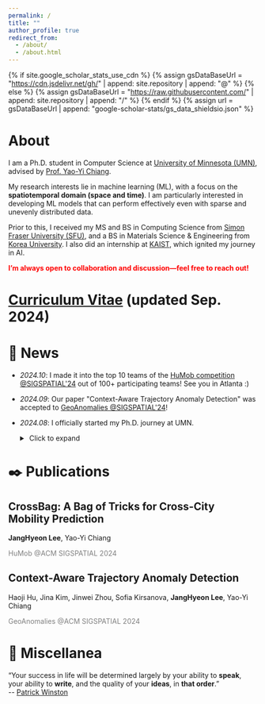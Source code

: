 ```yaml
---
permalink: /
title: ""
author_profile: true
redirect_from: 
  - /about/
  - /about.html
---
```


{% if site.google_scholar_stats_use_cdn %}
{% assign gsDataBaseUrl = "https://cdn.jsdelivr.net/gh/" | append: site.repository | append: "@" %}
{% else %}
{% assign gsDataBaseUrl = "https://raw.githubusercontent.com/" | append: site.repository | append: "/" %}
{% endif %}
{% assign url = gsDataBaseUrl | append: "google-scholar-stats/gs_data_shieldsio.json" %}

<span class='anchor' id='about-me'></span>

# About 
I am a Ph.D. student in Computer Science at [University of Minnesota (UMN)](https://twin-cities.umn.edu/), advised by [Prof. Yao-Yi Chiang](https://knowledge-computing.github.io/).

My research interests lie in machine learning (ML), with a focus on the **spatiotemporal domain (space and time)**. I am particularly interested in developing ML models that can perform effectively even with sparse and unevenly distributed data.

Prior to this, I received my MS and BS in Computing Science from [Simon Fraser University (SFU)](https://www.sfu.ca/), and a BS in Materials Science & Engineering from [Korea University](https://www.korea.edu/mbshome/mbs/en/index.do). I also did an internship at [KAIST](https://www.kaist.ac.kr/en/), which ignited my journey in AI.

<span style="color:red"> **I’m always open to collaboration and discussion—feel free to reach out!** </span>

# [Curriculum Vitae](https://drive.google.com/file/d/1m_peQoGdHjLE8ZRAdHklRb6JqteGw9U6/view?usp=sharing) (updated Sep. 2024)

# 🎉 News
- *2024.10*: I made it into the top 10 teams of the [HuMob competition @SIGSPATIAL'24](https://wp.nyu.edu/humobchallenge2024/) out of 100+ participating teams! See you in Atlanta :)
- *2024.09*: Our paper "Context-Aware Trajectory Anomaly Detection" was accepted to [GeoAnomalies @SIGSPATIAL'24](https://onspatial.github.io/GeoAnomalies24/)!
- *2024.08*: I officially started my Ph.D. journey at UMN.

  <details>
    <summary>&nbsp;Click to expand</summary>
    
    <article markdown="1" class="post-content">
    - *2024.03*: I won the [SFU CS Diversity Award](https://www.sfu.ca/computing/diversity-in-computing-science/activities/cs-diversity-project-presentations-2024.html) for mitigating group identity bias in distilled language models via a dual-teacher approach, all in just one epoch!
    - *2023.12*: I completed my master's degree in CS at [SFU](https://www.sfu.ca/).
    - *2023.06*: I won the [SFU CS Innovation Prize](https://www.sfu.ca/computing/current-students/graduate-students/academic-programs/professional-master-of-science-in-computer-science/project-showcase/is-seeing-still-not-necessarily-believing-.html) for tackling data scarcity in medicine and agriculture, boosting data-hungry models with conditional diffusion-generated data!
    </article>
  </details>

# ✒️ Publications

## CrossBag: A Bag of Tricks for Cross-City Mobility Prediction

**JangHyeon Lee**, Yao-Yi Chiang

<span style="color:grey">HuMob @ACM SIGSPATIAL 2024</span>

## Context-Aware Trajectory Anomaly Detection

Haoji Hu, Jina Kim, Jinwei Zhou, Sofia Kirsanova, **JangHyeon Lee**, Yao-Yi Chiang

<span style="color:grey">GeoAnomalies @ACM SIGSPATIAL 2024</span>

# 🎋 Miscellanea
“Your success in life will be determined largely by your ability to <b>speak</b>, your ability to <b>write</b>, and the quality of your <b>ideas</b>, in <b>that order</b>.”<br>-- [Patrick Winston](https://www.youtube.com/watch?v=Unzc731iCUY)
